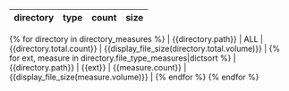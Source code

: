 | directory | type | count | size |
| --- | --- | ---: | ---: |
{% for directory in directory_measures %}
| {{directory.path}} | ALL | {{directory.total.count}} | {{display_file_size(directory.total.volume)}} |
{% for ext, measure in directory.file_type_measures|dictsort %}
| {{directory.path}} | {{ext}} | {{measure.count}} | {{display_file_size(measure.volume)}} |
{% endfor %}
{% endfor %}
